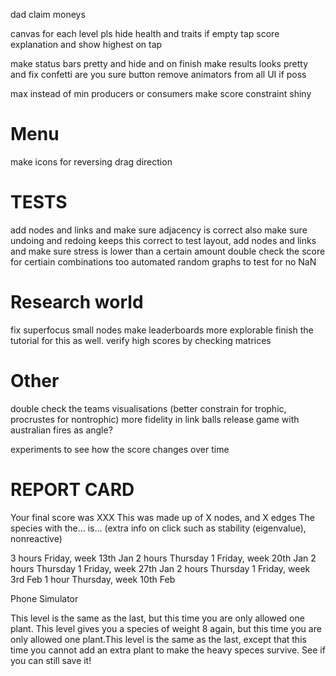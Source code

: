 dad
claim moneys

canvas for each level pls
hide health and traits if empty tap
score explanation and show highest on tap


make status bars pretty and hide and on finish
make results looks pretty and fix confetti
are you sure button
remove animators from all UI if poss

max instead of min producers or consumers
make score constraint shiny

# Menu
make icons for reversing drag direction

# TESTS
add nodes and links and make sure adjacency is correct
also make sure undoing and redoing keeps this correct
to test layout, add nodes and links and make sure stress is lower than a certain amount
double check the score for certiain combinations too
automated random graphs to test for no NaN

# Research world
fix superfocus small nodes
make leaderboards more explorable
finish the tutorial for this as well.
verify high scores by checking matrices

# Other
double check the teams visualisations (better constrain for trophic, procrustes for nontrophic)
more fidelity in link balls
release game with australian fires as angle?

experiments to see how the score changes over time

# REPORT CARD
Your final score was XXX
This was made up of X nodes, and X edges
The species with the... is...
(extra info on click such as stability (eigenvalue), nonreactive)

3 hours Friday,            week 13th Jan
2 hours Thursday 1 Friday, week 20th Jan
2 hours Thursday 1 Friday, week 27th Jan
2 hours Thursday 1 Friday, week 3rd Feb
1 hour Thursday,           week 10th Feb

Phone Simulator

This level is the same as the last, but this time you are only allowed one plant.
This level gives you a species of weight 8 again, but this time you are only allowed one plant.This level is the same as the last, except that this time you cannot add an extra plant to make the heavy speces survive. See if you can still save it!